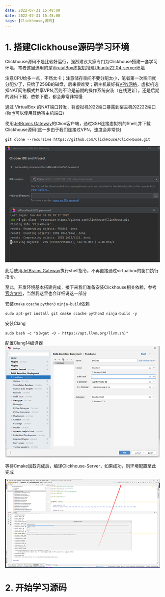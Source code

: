 ```yaml
---
date: 2022-07-31 15:48:00
date: 2022-07-31 15:48:00
tags: [Clickhouse,源码]
---
```


# 1. 搭建Clickhouse源码学习环境
Clickhouse源码不是比较好运行，强烈建议大家专门为Clickhouse搭建一套学习环境，笔者这里选用的是[VirutalBox虚拟机](https://www.virtualbox.org/)搭建[Ubuntu22.04-server环境](https://ubuntu.com/download/server)

注意CPU给多一点，不然太卡；注意储存空间不要分配太小，笔者第一次空间就分配少了，只给了25GB的磁盘，后来很难受；宿主机最好有[VPN网络](https://fightinggg.github.io/RFJ220.html)，虚拟机选择NAT网络模式共享VPN,否则不论是前期的操作系统安装（在线更新），还是后期的源码下载、依赖下载，都会非常非常慢

通过 VirtualBox 的NAT端口转发，将虚拟机的22端口暴露到宿主机的2222端口(你也可以使用其他宿主机端口)

使用[JetBrains Gateway](https://www.jetbrains.com/remote-development/gateway/)的Clion客户端，通过SSH连接虚拟机的Shell,并下载Clickhouse源码(这一步由于我们连接过VPN，速度会非常快)
```
git clone --recursive https://github.com/ClickHouse/ClickHouse.git
```
![](JB-Gateway下载Clickhouse源码.png)

此后使用[JetBrains Gateway](https://www.jetbrains.com/remote-development/gateway/)执行shell指令，不再直接通过virtualbox的窗口执行指令。


至此，开发环境基本搭建完成，接下来我们准备安装Clickhouse相关依赖，参考[官方文档](https://clickhouse.com/docs/en/development/build)，当然我这里也会详细说这一部分

安装`cmake` `ccache` `python3` `ninja-build`依赖
```
sudo apt-get install git cmake ccache python3 ninja-build -y
```
安装Clang
```
sudo bash -c "$(wget -O - https://apt.llvm.org/llvm.sh)"
```

配置Clang14编译器
![](Clang14配置.png)


等待Cmake加载完成后，编译Clickhouse-Server，如果成功，则环境配置至此完成

![](编译clickhouse-server.png)











# 2. 开始学习源码





